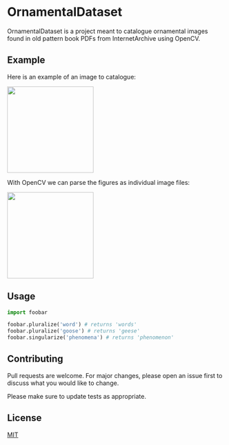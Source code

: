 # OrnamentalDataset

OrnamentalDataset is a project meant to catalogue ornamental images found in old pattern book PDFs from InternetArchive using OpenCV.

## Example

Here is an example of an image to catalogue:

<img src="https://github.com/iankonradjohnson/OrnamentalDataset/blob/master/img_138.png" width="200">

With OpenCV we can parse the figures as individual image files:

<img src="https://github.com/iankonradjohnson/OrnamentalDataset/blob/master/demo.png" width="200">





## Usage

```python
import foobar

foobar.pluralize('word') # returns 'words'
foobar.pluralize('goose') # returns 'geese'
foobar.singularize('phenomena') # returns 'phenomenon'
```

## Contributing
Pull requests are welcome. For major changes, please open an issue first to discuss what you would like to change.

Please make sure to update tests as appropriate.

## License
[MIT](https://choosealicense.com/licenses/mit/)
